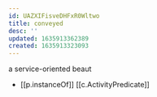 ```yaml
---
id: UAZXIFisveDHFxR0Wltwo
title: conveyed
desc: ''
updated: 1635913362389
created: 1635913323093
---
```


a service-oriented beaut

- [[p.instanceOf]] [[c.ActivityPredicate]]